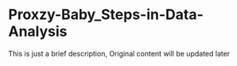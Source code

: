 # Proxzy-Baby_Steps-in-Data-Analysis
This is just a brief description, Original content will be updated later
